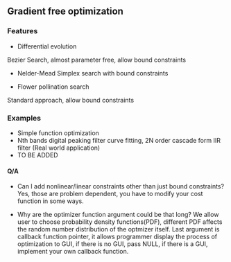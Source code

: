 ## Gradient free optimization
### Features

- Differential evolution

Bezier Search, almost parameter free, allow bound constraints

- Nelder-Mead Simplex search with bound constraints

- Flower pollination search

Standard approach, allow bound constraints

### Examples

- Simple function optimization
- Nth bands digital peaking filter curve fitting, 2N order cascade form IIR filter (Real world application)
- TO BE ADDED

#### Q/A

- Can I add nonlinear/linear constraints other than just bound constraints?
Yes, those are problem dependent, you have to modify your cost function in some ways.

- Why are the optimizer function argument could be that long?
We allow user to choose probability density functions(PDF), different PDF affects the random number distribution of the optmizer itself.
Last argument is callback function pointer, it allows programmer display the process of optimization to GUI, if there is no GUI, pass NULL, if there is a GUI, implement your own callback function.
